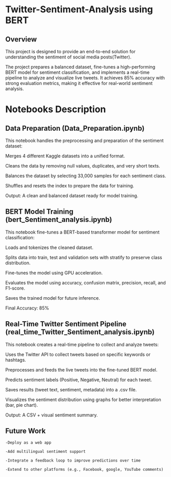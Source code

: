 # Twitter-Sentiment-Analysis using BERT
## Overview
This project is designed to provide an end-to-end solution for understanding the sentiment of social media posts(Twitter). 

The project prepares a balanced dataset, fine-tunes a high-performing BERT model for sentiment classification, and implements a real-time pipeline to analyze and visualize live tweets. It achieves 85% accuracy with strong evaluation metrics, making it effective for real-world sentiment analysis.

# Notebooks Description

## Data Preparation (Data_Preparation.ipynb)
This notebook handles the preprocessing and preparation of the sentiment dataset:

Merges 4 different Kaggle datasets into a unified format.

Cleans the data by removing null values, duplicates, and very short texts.

Balances the dataset by selecting 33,000 samples for each sentiment class.

Shuffles and resets the index to prepare the data for training.

Output: A clean and balanced dataset ready for model training.

## BERT Model Training (bert_Sentiment_analysis.ipynb)
This notebook fine-tunes a BERT-based transformer model for sentiment classification:

Loads and tokenizes the cleaned dataset.

Splits data into train, test and validation sets with stratify to preserve class distribution.

Fine-tunes the model using GPU acceleration.

Evaluates the model using accuracy, confusion matrix, precision, recall, and F1-score.

Saves the trained model for future inference.

Final Accuracy: 85%

## Real-Time Twitter Sentiment Pipeline (real_time_Twitter_Sentiment_analysis.ipynb)
This notebook creates a real-time pipeline to collect and analyze tweets:

Uses the Twitter API to collect tweets based on specific keywords or hashtags.

Preprocesses and feeds the live tweets into the fine-tuned BERT model.

Predicts sentiment labels (Positive, Negative, Neutral) for each tweet.

Saves results (tweet text, sentiment, metadata) into a .csv file.

Visualizes the sentiment distribution using graphs for better interpretation (bar, pie chart).

Output: A CSV + visual sentiment summary.

## Future Work

    -Deploy as a web app 

    -Add multilingual sentiment support

    -Integrate a feedback loop to improve predictions over time

    -Extend to other platforms (e.g., Facebook, google, YouTube comments)

